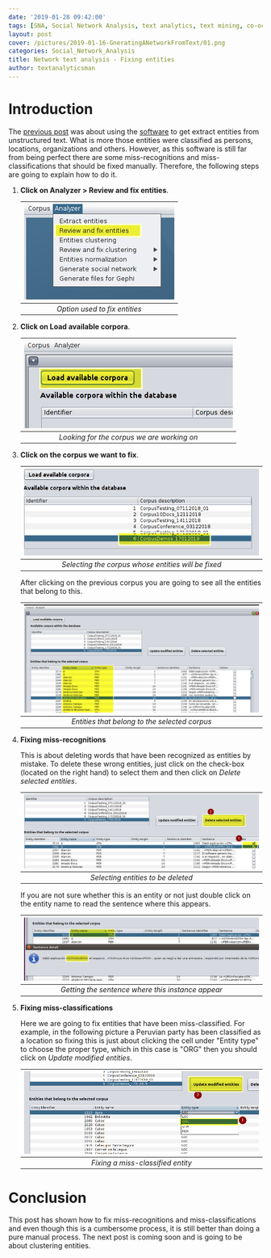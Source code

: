 ```yaml
---
date: '2019-01-28 09:42:00'
tags: [SNA, Social Network Analysis, text analytics, text mining, co-occurrence, entity named recognition, entity named classification, generating a social network from unstructured text, network text analysis]
layout: post
cover: /pictures/2019-01-16-GneratingANetworkFromText/01.png
categories: Social_Network_Analysis
title: Network text analysis - Fixing entities
author: textanalyticsman
---
```

# Introduction

The [previous post](/social_network_analysis/GneratingANetworkFromText/) was about using the [software](https://github.com/textanalyticsman/extractnetworksfromtext) to get extract entities from unstructured text. What is more those entities were classified as persons, locations, organizations and others. However, as this software is still far from being perfect there are some miss-recognitions and miss-classifications that should be fixed manually. Therefore, the following steps are going to explain how to do it.

1. **Click on Analyzer > Review and fix entities**.


	| ![](/pictures/2019-01-28-NetworkFromTextFixingEntities/01.png) | 
	|:--:| 
	| *Option used to fix entities* |

2. **Click on Load available corpora**.

	| ![](/pictures/2019-01-28-NetworkFromTextFixingEntities/02.png) | 
	|:--:| 
	| *Looking for the corpus we are working on* |

3.  **Click on the corpus we want to fix**.

	| ![](/pictures/2019-01-28-NetworkFromTextFixingEntities/03.png) | 
	|:--:| 
	| *Selecting the corpus whose entities will be fixed* |
	
	
	After clicking on the previous corpus you are going to see all the entities that belong to this.
	
	| ![](/pictures/2019-01-28-NetworkFromTextFixingEntities/04.png) | 
	|:--:| 
	| *Entities that belong to the selected corpus* |

4.	**Fixing miss-recognitions**
	
	This is about deleting words that have been recognized as entities by mistake. To delete these wrong entities, just click on the check-box (located on the right hand) to select them and then click on *Delete selected entities*.
	
	| ![](/pictures/2019-01-28-NetworkFromTextFixingEntities/05.png) | 
	|:--:| 
	| *Selecting entities to be deleted* |	
	
	If you are not sure whether this is an entity or not just double click on the entity name to read the sentence where this appears.
	
	| ![](/pictures/2019-01-28-NetworkFromTextFixingEntities/06.png) | 
	|:--:| 
	| *Getting the sentence where this instance appear* |		

4.	**Fixing miss-classifications**	

	Here we are going to fix entities that have been miss-classified. For example, in the following picture a Peruvian party has been classified as a location so fixing this is just about clicking the cell under "Entity type" to choose the proper type, which in this case is "ORG" then you should click on *Update modified entities*.
	
	| ![](/pictures/2019-01-28-NetworkFromTextFixingEntities/07.png) | 
	|:--:| 
	| *Fixing a miss-classified entity* |	
	
# Conclusion

This post has shown how to fix miss-recognitions and miss-classifications and even though this is a cumbersome process, it is still better than doing a pure manual process. The next post is coming soon and is going to be about clustering entities.